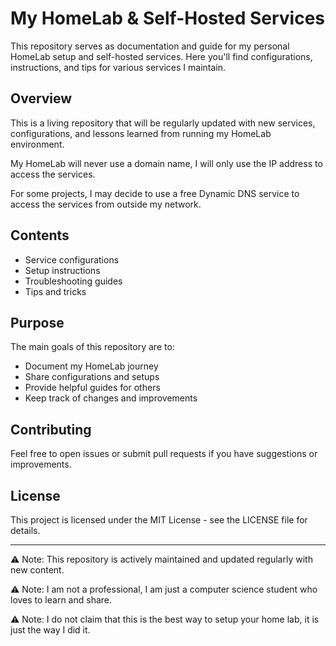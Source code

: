 # My HomeLab & Self-Hosted Services

This repository serves as documentation and guide for my personal HomeLab setup and self-hosted services. Here you'll find configurations, instructions, and tips for various services I maintain.

## Overview

This is a living repository that will be regularly updated with new services, configurations, and lessons learned from running my HomeLab environment.

My HomeLab will never use a domain name, I will only use the IP address to access the services.

For some projects, I may decide to use a free Dynamic DNS service to access the services from outside my network.

## Contents

- Service configurations
- Setup instructions
- Troubleshooting guides
- Tips and tricks

## Purpose

The main goals of this repository are to:
- Document my HomeLab journey
- Share configurations and setups
- Provide helpful guides for others
- Keep track of changes and improvements

## Contributing

Feel free to open issues or submit pull requests if you have suggestions or improvements.

## License

This project is licensed under the MIT License - see the LICENSE file for details.

---
⚠️ Note: This repository is actively maintained and updated regularly with new content.

⚠️ Note: I am not a professional, I am just a computer science student who loves to learn and share.

⚠️ Note: I do not claim that this is the best way to setup your home lab, it is just the way I did it.
